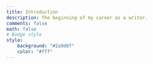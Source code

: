 ```yaml
---
title: Introduction 
description: The beginning of my career as a writer.
comments: false
math: false
# Badge style
style:
    background: "#2a9d8f"
    color: "#fff"
---
```

